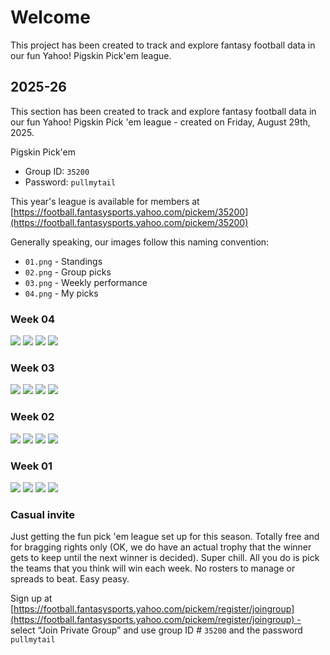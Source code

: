# Welcome

This project has been created to track and explore fantasy football data in our fun Yahoo! Pigskin Pick'em league.

## 2025-26

This section has been created to track and explore fantasy football data in our fun Yahoo! Pigskin Pick 'em league - created on Friday, August 29th, 2025.

Pigskin Pick'em

- Group ID: `35200`
- Password: `pullmytail`

This year's league is available for members at [https://football.fantasysports.yahoo.com/pickem/35200](https://football.fantasysports.yahoo.com/pickem/35200)

Generally speaking, our images follow this naming convention:

- `01.png` - Standings
- `02.png` - Group picks
- `03.png` - Weekly performance
- `04.png` - My picks

### Week 04

![ ](./week-04/01.png)
![ ](./week-04/02.png)
![ ](./week-04/03.png)
![ ](./week-04/04.png)

### Week 03

![ ](./week-03/01.png)
![ ](./week-03/02.png)
![ ](./week-03/03.png)
![ ](./week-03/04.png)

### Week 02

![ ](./week-02/01.png)
![ ](./week-02/02.png)
![ ](./week-02/03.png)
![ ](./week-02/04.png)

### Week 01

![ ](./week-01/01.png)
![ ](./week-01/02.png)
![ ](./week-01/03.png)
![ ](./week-01/04.png)

### Casual invite

Just getting the fun pick 'em league set up for this season. Totally free and for bragging rights only (OK, we do have an actual trophy that the winner gets to keep until the next winner is decided). Super chill. All you do is pick the teams that you think will win each week. No rosters to manage or spreads to beat. Easy peasy.

Sign up at [https://football.fantasysports.yahoo.com/pickem/register/joingroup](https://football.fantasysports.yahoo.com/pickem/register/joingroup) - select “Join Private Group” and use group ID # `35200` and the password `pullmytail`
